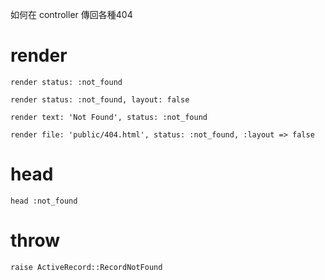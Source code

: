 如何在 controller 傳回各種404

# render
```
render status: :not_found
```

```
render status: :not_found, layout: false
```

```
render text: 'Not Found', status: :not_found
```

```
render file: 'public/404.html', status: :not_found, :layout => false
```

# head
```
head :not_found
```

# throw

```
raise ActiveRecord::RecordNotFound
```